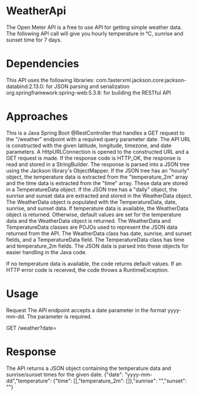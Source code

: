 # WeatherApi
The Open Meter API is a free to use API for getting simple weather data. The following API call will give you hourly temperature in °C, sunrise and sunset time for 7 days.

# Dependencies
This API uses the following libraries:
com.fasterxml.jackson.core:jackson-databind:2.13.0: for JSON parsing and serialization
org.springframework:spring-web:5.3.8: for building the RESTful API

# Approaches
This is a Java Spring Boot @RestController that handles a GET request to the "/weather" endpoint with a required query parameter date.
The API URL is constructed with the given latitude, longitude, timezone, and date parameters.
A HttpURLConnection is opened to the constructed URL and a GET request is made.
If the response code is HTTP_OK, the response is read and stored in a StringBuilder.
The response is parsed into a JSON tree using the Jackson library's ObjectMapper.
If the JSON tree has an "hourly" object, the temperature data is extracted from the "temperature_2m" array and the time data is extracted from the "time" array. These data are stored in a TemperatureData object.
If the JSON tree has a "daily" object, the sunrise and sunset data are extracted and stored in the WeatherData object.
The WeatherData object is populated with the TemperatureData, date, sunrise, and sunset data.
If temperature data is available, the WeatherData object is returned. Otherwise, default values are set for the temperature data and the WeatherData object is returned.
The WeatherData and TemperatureData classes are POJOs used to represent the JSON data returned from the API. The WeatherData class has date, sunrise, and sunset fields, and a TemperatureData field. The TemperatureData class has time and temperature_2m fields. The JSON data is parsed into these objects for easier handling in the Java code.

If no temperature data is available, the code returns default values. If an HTTP error code is received, the code throws a RuntimeException.

# Usage
Request
The API endpoint accepts a date parameter in the format yyyy-mm-dd. The parameter is required.

GET /weather?date=

# Response
The API returns a JSON object containing the temperature data and sunrise/sunset times for the given date.
{"date": "yyyy-mm-dd","temperature": 
{"time": [],"temperature_2m": []},"sunrise": "","sunset": ""}
